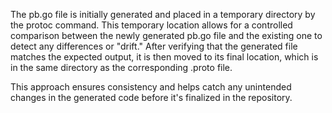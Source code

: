 The pb.go file is initially generated and placed in a temporary directory by
the protoc command. This temporary location allows for a controlled comparison
between the newly generated pb.go file and the existing one to detect any
differences or "drift." After verifying that the generated file matches the
expected output, it is then moved to its final location, which is in the same
directory as the corresponding .proto file.

This approach ensures consistency and helps catch any unintended changes in the
generated code before it's finalized in the repository.
